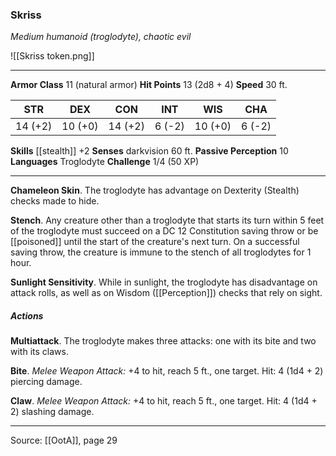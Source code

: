 ### Skriss
_Medium humanoid (troglodyte), chaotic evil_

![[Skriss token.png]]


---

**Armor Class** 11 (natural armor)
**Hit Points** 13 (2d8 + 4)
**Speed** 30 ft.

| STR     | DEX     | CON     | INT     | WIS     | CHA     |
|---------|---------|---------|---------|---------|---------|
| 14 (+2) | 10 (+0) | 14 (+2) | 6 (-2) | 10 (+0) | 6 (-2) |

**Skills** [[stealth]] +2
**Senses** darkvision 60 ft.
**Passive Perception** 10
**Languages** Troglodyte
**Challenge** 1/4 (50 XP)

---

**Chameleon Skin**. The troglodyte has advantage on Dexterity (Stealth) checks made to hide.

**Stench**. Any creature other than a troglodyte that starts its turn within 5 feet of the troglodyte must succeed on a DC 12 Constitution saving throw or be [[poisoned]] until the start of the creature's next turn. On a successful saving throw, the creature is immune to the stench of all troglodytes for 1 hour.

**Sunlight Sensitivity**. While in sunlight, the troglodyte has disadvantage on attack rolls, as well as on Wisdom ([[Perception]]) checks that rely on sight.

##### Actions
**Multiattack**. The troglodyte makes three attacks: one with its bite and two with its claws.

**Bite**. _Melee Weapon Attack:_ +4 to hit, reach 5 ft., one target. Hit: 4 (1d4 + 2) piercing damage.

**Claw**. _Melee Weapon Attack:_ +4 to hit, reach 5 ft., one target. Hit: 4 (1d4 + 2) slashing damage.


---

Source: [[OotA]], page 29